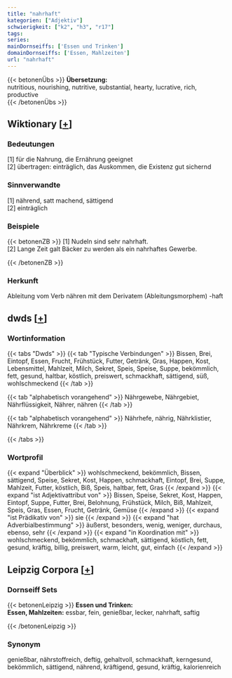 ```yaml
---
title: "nahrhaft"
kategorien: ["Adjektiv"]
schwierigkeit: ["k2", "h3", "r17"]
tags:
series:
mainDornseiffs: ['Essen und Trinken']
domainDornseiffs: ['Essen, Mahlzeiten']
url: "nahrhaft"
---
```


{{< betonenÜbs >}}
**Übersetzung:**  
nutritious, nourishing, nutritive, substantial, hearty, lucrative, rich, productive  
{{< /betonenÜbs >}}

## Wiktionary [[+](https://de.wiktionary.org/wiki/nahrhaft)]

### Bedeutungen
[1] für die Nahrung, die Ernährung geeignet  
[2] übertragen: einträglich, das Auskommen, die Existenz gut sichernd  

### Sinnverwandte
[1] nährend, satt machend, sättigend  
[2] einträglich  

### Beispiele
{{< betonenZB >}}
[1] Nudeln sind sehr nahrhaft.  
[2] Lange Zeit galt Bäcker zu werden als ein nahrhaftes Gewerbe.  

{{< /betonenZB >}}
### Herkunft
Ableitung vom Verb nähren mit dem Derivatem (Ableitungsmorphem) -haft  



## dwds [[+](https://www.dwds.de/wb/nahrhaft)]

### Wortinformation
{{< tabs "Dwds" >}}
{{< tab "Typische Verbindungen" >}}
Bissen, Brei, Eintopf, Essen, Frucht, Frühstück, Futter, Getränk, Gras, Happen, Kost, Lebensmittel, Mahlzeit, Milch, Sekret, Speis, Speise, Suppe, bekömmlich, fett, gesund, haltbar, köstlich, preiswert, schmackhaft, sättigend, süß, wohlschmeckend
{{< /tab >}}

{{< tab "alphabetisch vorangehend" >}}
Nährgewebe, Nährgebiet, Nährflüssigkeit, Nährer, nähren
{{< /tab >}}

{{< tab "alphabetisch vorangehend" >}}
Nährhefe, nährig, Nährklistier, Nährkrem, Nährkreme
{{< /tab >}}

{{< /tabs >}}

### Wortprofil
{{< expand "Überblick" >}} wohlschmeckend, bekömmlich, Bissen, sättigend, Speise, Sekret, Kost, Happen, schmackhaft, Eintopf, Brei, Suppe, Mahlzeit, Futter, köstlich, Biß, Speis, haltbar, fett, Gras {{< /expand >}}
{{< expand "ist Adjektivattribut von" >}} Bissen, Speise, Sekret, Kost, Happen, Eintopf, Suppe, Futter, Brei, Belohnung, Frühstück, Milch, Biß, Mahlzeit, Speis, Gras, Essen, Frucht, Getränk, Gemüse {{< /expand >}}
{{< expand "ist Prädikativ von" >}} sie {{< /expand >}}
{{< expand "hat Adverbialbestimmung" >}} äußerst, besonders, wenig, weniger, durchaus, ebenso, sehr {{< /expand >}}
{{< expand "in Koordination mit" >}} wohlschmeckend, bekömmlich, schmackhaft, sättigend, köstlich, fett, gesund, kräftig, billig, preiswert, warm, leicht, gut, einfach {{< /expand >}}

## Leipzig Corpora [[+](https://corpora.uni-leipzig.de/en/res?word=nahrhaft&corpusId=deu_newscrawl-public_2018)]

### Dornseiff Sets
{{< betonenLeipzig >}}
**Essen und Trinken:**  
**Essen, Mahlzeiten:** essbar, fein, genießbar, lecker, nahrhaft, saftig  

{{< /betonenLeipzig >}}

### Synonym
genießbar, nährstoffreich, deftig, gehaltvoll, schmackhaft, kerngesund, bekömmlich, sättigend, nährend, kräftigend, gesund, kräftig, kalorienreich

